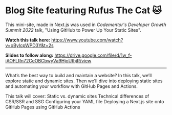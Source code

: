 # Blog Site featuring Rufus The Cat 🐱

This mini-site, made in Next.js was used in _Codementor's Developer Growth Summit 2022_ talk, "Using GitHub to Power Up Your Static Sites".

**Watch this talk here:** https://www.youtube.com/watch?v=oByIcpWPD3Y&t=2s

**Slides to follow along:** https://drive.google.com/file/d/1w_f-iAOFLRn72CeOBCbwyVa9HjoUthjR/view

-----

What’s the best way to build and maintain a website? In this talk, we’ll explore static and dynamic sites. Then we’ll dive into deploying static sites and automating your workflow with GitHub Pages and Actions.

This talk will cover:
Static vs. dynamic sites
Technical differences of CSR/SSR and SSG
Configuring your YAML file
Deploying a Next.js site onto GitHub Pages using GitHub Actions
